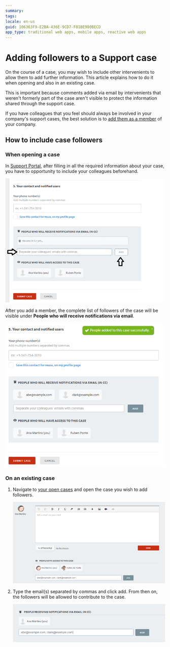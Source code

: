 ```yaml
---
summary:
tags:
locale: en-us
guid: 106363F9-E2BA-436E-9CD7-F81BE980BECD
app_type: traditional web apps, mobile apps, reactive web apps
---
```


# Adding followers to a Support case

On the course of a case, you may wish to include other intervenients to allow them to add further information.
This article explains how to do it when opening and also in an existing case.

This is important because comments added via email by intervenients that weren't formerly part of the case aren't visible to protect the information shared through the support case.

<div class="info" markdown="1">

If you have colleagues that you feel should always be involved in your company's support cases, the best solution is to [add them as a member](https://success.outsystems.com/Support/Enterprise_Customers/OutSystems_Support/Managing_your_company_permissions_on_OutSystems_Customer_Portal#How_to_add_a_new_member) of your company.

</div>

## How to include case followers 

### When opening a case

In [Support Portal](https://www.outsystems.com/SPP_Ticket_UI/open-support-case), after filling in all the required information about your case, you have to opportunity to include your colleagues beforehand.

![Add colleagues when opening a support case](images/add-case-followers.png)

After you add a member, the complete list of followers of the case will be visible under **People who will receive notifications via email**.

![See the case followers](images/add-case-followers-1.png)
 
 
### On an existing case

1. Navigate to [your open cases](https://www.outsystems.com/SupportPortal/Support/) and open the case you wish to add followers.

    ![Add followers to an existing case](images/add-case-followers-2.png)

1. Type the email(s) separated by commas and click add. From then on, the followers will be allowed to contribute to the case.

    ![Add colleagues emails](images/add-case-followers-3.png)


